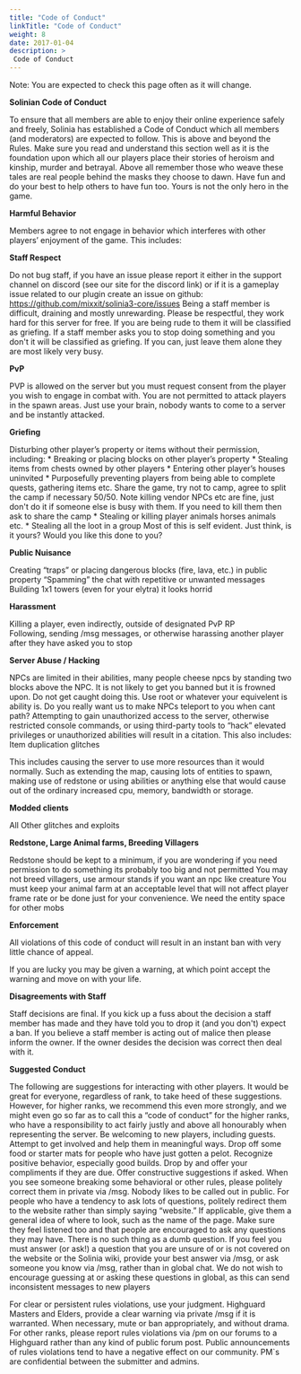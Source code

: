 ```yaml
---
title: "Code of Conduct"
linkTitle: "Code of Conduct"
weight: 8
date: 2017-01-04
description: >
 Code of Conduct
---
```


Note: You are expected to check this page often as it will change. 

**Solinian Code of Conduct** 

To ensure that all members are able to enjoy their online experience safely and freely, Solinia has established a Code of Conduct which all members (and moderators) are expected to follow. This is above and beyond the Rules. Make sure you read and understand this section well as it is the foundation upon which all our players place their stories of heroism and kinship, murder and betrayal. Above all remember those who weave these tales are real people behind the masks they choose to dawn. Have fun and do your best to help others to have fun too. Yours is not the only hero in the game. 

**Harmful Behavior** 

Members agree to not engage in behavior which interferes with other players’ enjoyment of the game. This includes: 

**Staff Respect** 

Do not bug staff, if you have an issue please report it either in the support channel on discord (see our site for the discord link) or if it is a gameplay issue related to our plugin create an issue on github: https://github.com/mixxit/solinia3-core/issues Being a staff member is difficult, draining and mostly unrewarding. Please be respectful, they work hard for this server for free. If you are being rude to them it will be classified as griefing. If a staff member asks you to stop doing something and you don't it will be classified as griefing. If you can, just leave them alone they are most likely very busy. 

**PvP** 

PVP is allowed on the server but you must request consent from the player you wish to engage in combat with. You are not permitted to attack players in the spawn areas. Just use your brain, nobody wants to come to a server and be instantly attacked. 

**Griefing** 

Disturbing other player’s property or items without their permission, including: * Breaking or placing blocks on other player’s property * Stealing items from chests owned by other players * Entering other player’s houses uninvited * Purposefully preventing players from being able to complete quests, gathering items etc. Share the game, try not to camp, agree to split the camp if necessary 50/50. Note killing vendor NPCs etc are fine, just don't do it if someone else is busy with them. If you need to kill them then ask to share the camp * Stealing or killing player animals horses animals etc. * Stealing all the loot in a group Most of this is self evident. Just think, is it yours? Would you like this done to you? 

**Public Nuisance** 

Creating “traps” or placing dangerous blocks (fire, lava, etc.) in public property “Spamming” the chat with repetitive or unwanted messages Building 1x1 towers (even for your elytra) it looks horrid 

**Harassment** 

Killing a player, even indirectly, outside of designated PvP RP<br />Following, sending /msg messages, or otherwise harassing another player after they have asked you to stop 

**Server Abuse / Hacking** 

NPCs are limited in their abilities, many people cheese npcs by standing two blocks above the NPC. It is not likely to get you banned but it is frowned upon. Do not get caught doing this. Use root or whatever your equivelent is ability is. Do you really want us to make NPCs teleport to you when cant path? Attempting to gain unauthorized access to the server, otherwise restricted console commands, or using third-party tools to “hack” elevated privileges or unauthorized abilities will result in a citation. This also includes:<br />Item duplication glitches

This includes causing the server to use more resources than it would normally. Such as extending the map, causing lots of entities to spawn, making use of redstone or using abilities or anything else that would cause out of the ordinary increased cpu, memory, bandwidth or storage. 

**Modded clients** 

All Other glitches and exploits 

**Redstone, Large Animal farms, Breeding Villagers** 

Redstone should be kept to a minimum, if you are wondering if you need permission to do something its probably too big and not permitted You may not breed villagers, use armour stands if you want an npc like creature You must keep your animal farm at an acceptable level that will not affect player frame rate or be done just for your convenience. We need the entity space for other mobs 

**Enforcement** 

All violations of this code of conduct will result in an instant ban with very little chance of appeal.

If you are lucky you may be given a warning, at which point accept the warning and move on with your life. 

**Disagreements with Staff** 

Staff decisions are final. If you kick up a fuss about the decision a staff member has made and they have told you to drop it (and you don't) expect a ban. If you believe a staff member is acting out of malice then please inform the owner. If the owner desides the decision was correct then deal with it. 

**Suggested Conduct** 

The following are suggestions for interacting with other players. It would be great for everyone, regardless of rank, to take heed of these suggestions. However, for higher ranks, we recommend this even more strongly, and we might even go so far as to call this a “code of conduct” for the higher ranks, who have a responsibility to act fairly justly and above all honourably when representing the server. Be welcoming to new players, including guests. Attempt to get involved and help them in meaningful ways. Drop off some food or starter mats for people who have just gotten a pelot. Recognize positive behavior, especially good builds. Drop by and offer your compliments if they are due. Offer constructive suggestions if asked. When you see someone breaking some behavioral or other rules, please politely correct them in private via /msg. Nobody likes to be called out in public. For people who have a tendency to ask lots of questions, politely redirect them to the website rather than simply saying “website.” If applicable, give them a general idea of where to look, such as the name of the page. Make sure they feel listened too and that people are encouraged to ask any questions they may have. There is no such thing as a dumb question. If you feel you must answer (or ask!) a question that you are unsure of or is not covered on the website or the Solinia wiki, provide your best answer via /msg, or ask someone you know via /msg, rather than in global chat. We do not wish to encourage guessing at or asking these questions in global, as this can send inconsistent messages to new players

For clear or persistent rules violations, use your judgment. Highguard Masters and Elders, provide a clear warning via private /msg if it is warranted. When necessary, mute or ban appropriately, and without drama. For other ranks, please report rules violations via /pm on our forums to a Highguard rather than any kind of public forum post. Public announcements of rules violations tend to have a negative effect on our community. PM`s are confidential between the submitter and admins.

